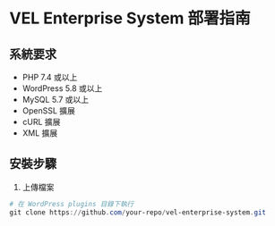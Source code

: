 # VEL Enterprise System 部署指南

## 系統要求

- PHP 7.4 或以上
- WordPress 5.8 或以上
- MySQL 5.7 或以上
- OpenSSL 擴展
- cURL 擴展
- XML 擴展

## 安裝步驟

1. 上傳檔案
```powershell
# 在 WordPress plugins 目錄下執行
git clone https://github.com/your-repo/vel-enterprise-system.git